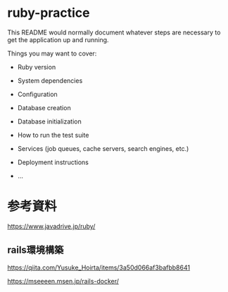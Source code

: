 # ruby-practice

This README would normally document whatever steps are necessary to get the
application up and running.

Things you may want to cover:

* Ruby version

* System dependencies

* Configuration

* Database creation

* Database initialization

* How to run the test suite

* Services (job queues, cache servers, search engines, etc.)

* Deployment instructions

* ...


# 参考資料

https://www.javadrive.jp/ruby/

## rails環境構築

https://qiita.com/Yusuke_Hoirta/items/3a50d066af3bafbb8641

https://mseeeen.msen.jp/rails-docker/